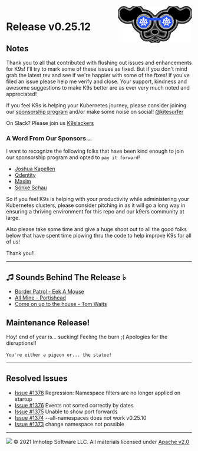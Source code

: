 <img src="https://raw.githubusercontent.com/derailed/k9s/master/assets/k9s_small.png" align="right" width="200" height="auto"/>

# Release v0.25.12

## Notes

Thank you to all that contributed with flushing out issues and enhancements for K9s! I'll try to mark some of these issues as fixed. But if you don't mind grab the latest rev and see if we're happier with some of the fixes! If you've filed an issue please help me verify and close. Your support, kindness and awesome suggestions to make K9s better are as ever very much noted and appreciated!

If you feel K9s is helping your Kubernetes journey, please consider joining our [sponsorship program](https://github.com/sponsors/derailed) and/or make some noise on social! [@kitesurfer](https://twitter.com/kitesurfer)

On Slack? Please join us [K9slackers](https://join.slack.com/t/k9sers/shared_invite/enQtOTA5MDEyNzI5MTU0LWQ1ZGI3MzliYzZhZWEyNzYxYzA3NjE0YTk1YmFmNzViZjIyNzhkZGI0MmJjYzhlNjdlMGJhYzE2ZGU1NjkyNTM)

### A Word From Our Sponsors...

I want to recognize the following folks that have been kind enough to join our sponsorship program and opted to `pay it forward`!

* [Joshua Kapellen](https://github.com/joshuakapellen)
* [Qdentity](https://github.com/qdentity)
* [Maxim](https://github.com/bsod90)
* [Sönke Schau](https://github.com/xgcssch)

So if you feel K9s is helping with your productivity while administering your Kubernetes clusters, please consider pitching in as it will go a long way in ensuring a thriving environment for this repo and our k9ers community at large.

Also please take some time and give a huge shoot out to all the good folks below that have spent time plowing thru the code to help improve K9s for all of us!

Thank you!!

---

## ♫ Sounds Behind The Release ♭

* [Border Patrol - Eek A Mouse](https://www.youtube.com/watch?v=pQVNzolpoII)
* [All Mine - Portishead](https://www.youtube.com/watch?v=cuclNJiE8NY)
* [Come on up to the house - Tom Waits](https://www.youtube.com/watch?v=9XVGAatyeNk)

## Maintenance Release!

Hoy! end of year is... sucking! Feeling the burn ;( Apologies for the disruptions!!

`You're either a pigeon or... the statue!`

---

## Resolved Issues

* [Issue #1378](https://github.com/CirrusByte42/ca9s/issues/1378) Regression: Namespace filters are no longer applied on startup
* [Issue #1376](https://github.com/CirrusByte42/ca9s/issues/1376) Events not sorted correctly by dates
* [Issue #1375](https://github.com/CirrusByte42/ca9s/issues/1375) Unable to show port forwards
* [Issue #1374](https://github.com/CirrusByte42/ca9s/issues/1374) --all-namespaces does not work v0.25.10
* [Issue #1373](https://github.com/CirrusByte42/ca9s/issues/1373) change namespace not possible

---

<img src="https://raw.githubusercontent.com/derailed/k9s/master/assets/imhotep_logo.png" width="32" height="auto"/> © 2021 Imhotep Software LLC. All materials licensed under [Apache v2.0](http://www.apache.org/licenses/LICENSE-2.0)
